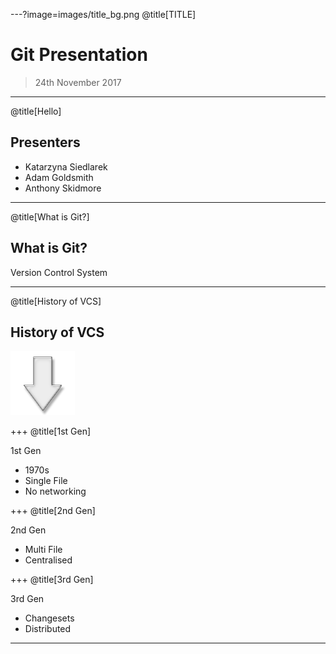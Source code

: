 ---?image=images/title_bg.png
@title[TITLE]
# Git Presentation
> 24th November 2017

---
@title[Hello]

## Presenters

* Katarzyna Siedlarek
* Adam Goldsmith
* Anthony Skidmore

---
@title[What is Git?]

## What is Git?

Version Control System

---
@title[History of VCS]

## History of VCS

![Down Key](images/down.png)

+++
@title[1st Gen]

1st Gen
* 1970s
* Single File
* No networking

+++
@title[2nd Gen]

2nd Gen
* Multi File
* Centralised

+++
@title[3rd Gen]

3rd Gen
* Changesets
* Distributed

---

